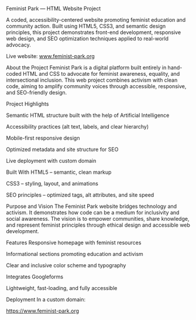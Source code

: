 Feminist Park — HTML Website Project

A coded, accessibility-centered website promoting feminist education and community action. Built using HTML5, CSS3, and semantic design principles, this project demonstrates front-end development, responsive web design, and SEO optimization techniques applied to real-world advocacy.

Live website: www.feminist-park.org

About the Project
Feminist Park is a digital platform built entirely in hand-coded HTML and CSS to advocate for feminist awareness, equality, and intersectional inclusion. This web project combines activism with clean code, aiming to amplify community voices through accessible, responsive, and SEO-friendly design.

Project Highlights

Semantic HTML structure built with the help of Artificial Intelligence

Accessibility practices (alt text, labels, and clear hierarchy)

Mobile-first responsive design

Optimized metadata and site structure for SEO

Live deployment with custom domain

Built With
HTML5 – semantic, clean markup

CSS3 – styling, layout, and animations

SEO principles – optimized tags, alt attributes, and site speed

Purpose and Vision
The Feminist Park website bridges technology and activism. It demonstrates how code can be a medium for inclusivity and social awareness. The vision is to empower communities, share knowledge, and represent feminist principles through ethical design and accessible web development.

Features
Responsive homepage with feminist resources

Informational sections promoting education and activism

Clear and inclusive color scheme and typography

Integrates Googleforms

Lightweight, fast-loading, and fully accessible

Deployment
In a custom domain:

https://www.feminist-park.org
